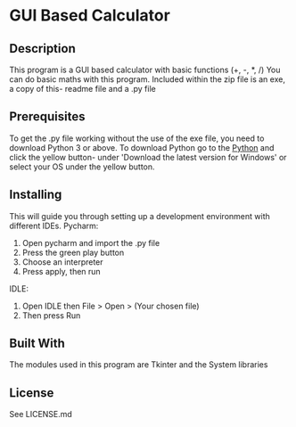 # GUI Based Calculator

## Description
This program is a GUI based calculator with basic functions (+, -, *, /)
You can do basic maths with this program. Included within the zip file is an exe, a copy of this-
readme file and a .py file

## Prerequisites
To get the .py file working without the use of the exe file, you need to download Python 3 or above.
To download Python go to the [Python](https://www.python.org/downloads/) and click the yellow button-
under 'Download the latest version for Windows' or select your OS under the yellow button.

## Installing
This will guide you through setting up a development environment with different IDEs.
Pycharm:
1. Open pycharm and import the .py file
2. Press the green play button
3. Choose an interpreter
4. Press apply, then run

IDLE:
1. Open IDLE then File > Open > (Your chosen file)
2. Then press Run

## Built With
The modules used in this program are Tkinter and the System libraries

## License
See LICENSE.md
